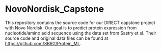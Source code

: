 # NovoNordisk_Capstone
This repository contains the source code for our DIRECT capstone project with Novo Nordisk.
Our goal is to predict protein expression from nucleotide/amino acid sequence using the 
data set from Sastry et el. Their source code and original data files can be found 
at https://github.com/SBRG/Protein_ML.
